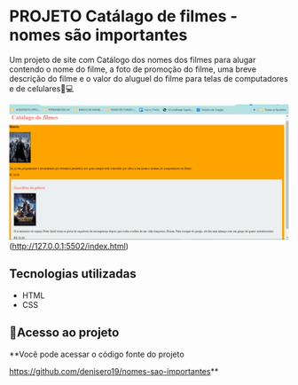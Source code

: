 # PROJETO Catálago de filmes - nomes são importantes
Um projeto de site com Catálogo dos nomes dos filmes para alugar contendo o nome do filme, a foto de promoção do filme, uma breve descrição do filme e o valor do aluguel do filme para telas de computadores e de celulares📲💻

<img src="./filmes.gif" alt="gif do Catálago de filmes"> (http://127.0.0.1:5502/index.html)

## Tecnologias utilizadas
- HTML
- CSS

## 📂Acesso ao projeto

**Você pode acessar o código fonte do projeto 

<https://github.com/denisero19/nomes-sao-importantes>**